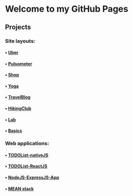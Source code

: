# Welcome to my GitHub Pages
## Projects
### Site layouts:
#### • [Uber](https://artem-bohush.github.io/uber/)
#### • [Pulsometer](https://artem-bohush.github.io/puls/)
#### • [Shop](https://artem-bohush.github.io/shop/)
#### • [Yoga](https://artem-bohush.github.io/yoga/src/)
#### • [TravelBlog](https://artem-bohush.github.io/travelBlog/)
#### • [HikingClub](https://artem-bohush.github.io/hikingClub/)
#### • [Lab](https://artem-bohush.github.io/lab/)
#### • [Basics](https://artem-bohush.github.io/basics/)
### Web applications:
#### • [TODOList-nativeJS](https://artem-bohush.github.io/toDoList/)
#### • [TODOList-ReactJS](https://artem-bohush.github.io/todoList-ReactJS/)
#### • [NodeJS-ExpressJS-App](https://mysterious-brushlands-67114.herokuapp.com/)
#### • [MEAN stack](https://artem-bohush.github.io/business-accounting-app-front-end)
